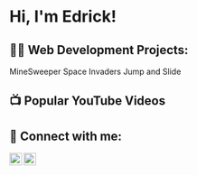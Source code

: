<h1>Hi, I'm Edrick! </h1>
<h2>👨‍💻 Web Development Projects:</h2>
MineSweeper
Space Invaders
Jump and Slide


<h2>📺 Popular YouTube Videos</h2>


<h2> 🤳 Connect with me:</h2>

[<img align="left" alt="Edrick Jean| Twitter" width="22px" src="https://cdn.jsdelivr.net/npm/simple-icons@v3/icons/twitter.svg" />][twitter]
[<img align="left" alt=" Edrick Jean | LinkedIn" width="22px" src="https://cdn.jsdelivr.net/npm/simple-icons@v3/icons/linkedin.svg" />][linkedin]


[twitter]: https://twitter.com/edrickjean1
[linkedin]: [https://linkedin.com/in/edrickjean](https://www.linkedin.com/in/edrick-jean-32008725a/)

<!--
**edrickj/edrickj** is a ✨ _special_ ✨ repository because its `README.md` (this file) appears on your GitHub profile.

Here are some ideas to get you started:

- 🔭 I’m currently working on ...
- 🌱 I’m currently learning ...
- 👯 I’m looking to collaborate on ...
- 🤔 I’m looking for help with ...
- 💬 Ask me about ...
- 📫 How to reach me: ...
- 😄 Pronouns: ...
- ⚡ Fun fact: ...
-->
